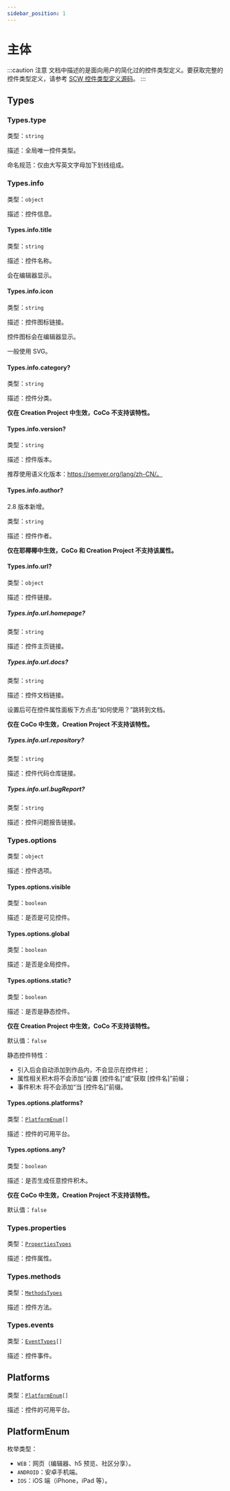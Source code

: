 ```yaml
---
sidebar_position: 1
---
```


# 主体

:::caution 注意
文档中描述的是面向用户的简化过的控件类型定义。要获取完整的控件类型定义，请参考 [SCW 控件类型定义源码](https://gitee.com/slightning/slightning-coco-widget/blob/main/%E5%9F%BA%E7%A1%80/src/slightning/types.ts)。
:::

## Types

### Types.type

类型：`string`

描述：全局唯一控件类型。

命名规范：仅由大写英文字母加下划线组成。

### Types.info

类型：`object`

描述：控件信息。

#### Types.info.title

类型：`string`

描述：控件名称。

会在编辑器显示。

#### Types.info.icon

类型：`string`

描述：控件图标链接。

控件图标会在编辑器显示。

一般使用 SVG。

#### Types.info.category?

类型：`string`

描述：控件分类。

**仅在 Creation Project 中生效，CoCo 不支持该特性。**

#### Types.info.version?

类型：`string`

描述：控件版本。

推荐使用语义化版本：https://semver.org/lang/zh-CN/。

#### Types.info.author?

2.8 版本新增。

类型：`string`

描述：控件作者。

**仅在耶椰椰中生效，CoCo 和 Creation Project 不支持该属性。**

#### Types.info.url?

类型：`object`

描述：控件链接。

##### Types.info.url.homepage?

类型：`string`

描述：控件主页链接。

##### Types.info.url.docs?

类型：`string`

描述：控件文档链接。

设置后可在控件属性面板下方点击“如何使用？”跳转到文档。

**仅在 CoCo 中生效，Creation Project 不支持该特性。**

##### Types.info.url.repository?

类型：`string`

描述：控件代码仓库链接。

##### Types.info.url.bugReport?

类型：`string`

描述：控件问题报告链接。

### Types.options

类型：`object`

描述：控件选项。

#### Types.options.visible

类型：`boolean`

描述：是否是可见控件。

#### Types.options.global

类型：`boolean`

描述：是否是全局控件。

#### Types.options.static?

类型：`boolean`

描述：是否是静态控件。

**仅在 Creation Project 中生效，CoCo 不支持该特性。**

默认值：`false`

静态控件特性：

- 引入后会自动添加到作品内，不会显示在控件栏；
- 属性相关积木将不会添加“设置 [控件名]”或“获取 [控件名]”前缀；
- 事件积木 将不会添加“当 [控件名]”前缀。

#### Types.options.platforms?

类型：<code>[PlatformEnum](#platformenum)[]</code>

描述：控件的可用平台。

#### Types.options.any?

类型：`boolean`

描述：是否生成任意控件积木。

**仅在 CoCo 中生效，Creation Project 不支持该特性。**

默认值：`false`

### Types.properties

类型：<code>[PropertiesTypes](./property#propertiestypes)</code>

描述：控件属性。

### Types.methods

类型：<code>[MethodsTypes](./method#methodstypes)</code>

描述：控件方法。

### Types.events

类型：<code>[EventTypes](./event#eventtypes)[]</code>

描述：控件事件。

## Platforms

类型：<code>[PlatformEnum](#platformenum)[]</code>

描述：控件的可用平台。

## PlatformEnum

枚举类型：

- `WEB`：网页（编辑器、h5 预览、社区分享）。
- `ANDROID`：安卓手机端。
- `IOS`：iOS 端（iPhone，iPad 等）。
